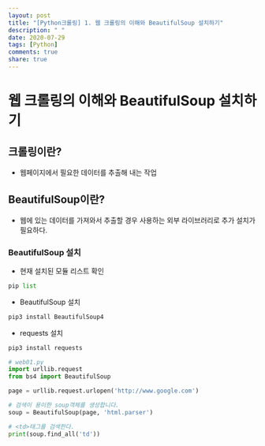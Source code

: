 ```yaml
---
layout: post
title: "[Python크롤링] 1. 웹 크롤링의 이해와 BeautifulSoup 설치하기"
description: " "
date: 2020-07-29
tags: [Python]
comments: true
share: true
---
```


# 웹 크롤링의 이해와 BeautifulSoup 설치하기

## 크롤링이란?
- 웹페이지에서 필요한 데이터를 추출해 내는 작업

## BeautifulSoup이란?
- 웹에 있는 데이터를 가져와서 추출할 경우 사용하는 외부 라이브러리로 추가 설치가 필요하다.

### BeautifulSoup 설치
- 현재 설치된 모듈 리스트 확인
```python
pip list
```
- BeautifulSoup 설치
```python
pip3 install BeautifulSoup4
```
- requests 설치
```python
pip3 install requests
```

```python
# web01.py
import urllib.request
from bs4 import BeautifulSoup

page = urllib.request.urlopen('http://www.google.com')

# 검색이 용이한 soup객체를 생성합니다.
soup = BeautifulSoup(page, 'html.parser')

# <td>태그를 검색한다.
print(soup.find_all('td'))
```